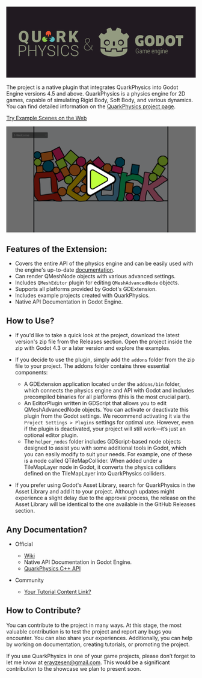 ![](./images/project_logo.png)

The project is a native plugin that integrates QuarkPhysics into Godot Engine versions 4.5 and above.
QuarkPhysics is a physics engine for 2D games, capable of simulating Rigid Body, Soft Body, and various dynamics. You can find detailed information on the [QuarkPhysics project page](https://github.com/erayzesen/QuarkPhysics).

[Try Example Scenes on the Web](https://erayzesen.github.io/godot-quarkphysics-web-examples/)

[ ![Watch Examples](./images/examples_play.png) ](https://www.youtube.com/watch?v=KxsLLHMrB-Q)

## Features of the Extension:

* Covers the entire API of the physics engine and can be easily used with the engine's up-to-date [documentation](https://erayzesen.github.io/QuarkPhysics/documentation/).
* Can render QMeshNode objects with various advanced settings.
* Includes `QMeshEditor` plugin for editing `QMeshAdvancedNode` objects.
* Supports all platforms provided by Godot's GDExtension.
* Includes example projects created with QuarkPhysics.
* Native API Documentation in Godot Engine.

## How to Use? 
- If you'd like to take a quick look at the project, download the latest version's zip file from the Releases section. Open the project inside the zip with Godot 4.3 or a later version and explore the examples.

- If you decide to use the plugin, simply add the `addons` folder from the zip file to your project. The addons folder contains three essential components:

  * A GDExtension application located under the `addons/bin` folder, which connects the physics engine and API with Godot and includes precompiled binaries for all platforms (this is the most crucial part).
  * An EditorPlugin written in GDScript that allows you to edit QMeshAdvancedNode objects. You can activate or deactivate this plugin from the Godot settings. We recommend activating it via the `Project Settings > Plugins` settings for optimal use. However, even if the plugin is deactivated, your project will still work—it’s just an optional editor plugin.
  * The `helper_nodes` folder includes GDScript-based node objects designed to assist you with some additional tools in Godot, which you can easily modify to suit your needs. For example, one of these is a node called QTileMapCollider. When added under a TileMapLayer node in Godot, it converts the physics colliders defined on the TileMapLayer into QuarkPhysics colliders.
  
- If you prefer using Godot's Asset Library, search for QuarkPhysics in the Asset Library and add it to your project. Although updates might experience a slight delay due to the approval process, the release on the Asset Library will be identical to the one available in the GitHub Releases section.

## Any Documentation? 
* Official 
   * [Wiki](https://github.com/erayzesen/godot-quarkphysics/wiki) 
   * Native API Documentation in Godot Engine.
   * [QuarkPhysics C++ API](https://erayzesen.github.io/QuarkPhysics/documentation/)

* Community
  * [Your Tutorial Content Link? ](mailto:erayzesen@gmail.com)


## How to Contribute?
You can contribute to the project in many ways. At this stage, the most valuable contribution is to test the project and report any bugs you encounter. You can also share your experiences. Additionally, you can help by working on documentation, creating tutorials, or promoting the project.

If you use QuarkPhysics in one of your game projects, please don’t forget to let me know at erayzesen@gmail.com. This would be a significant contribution to the showcase we plan to present soon.







